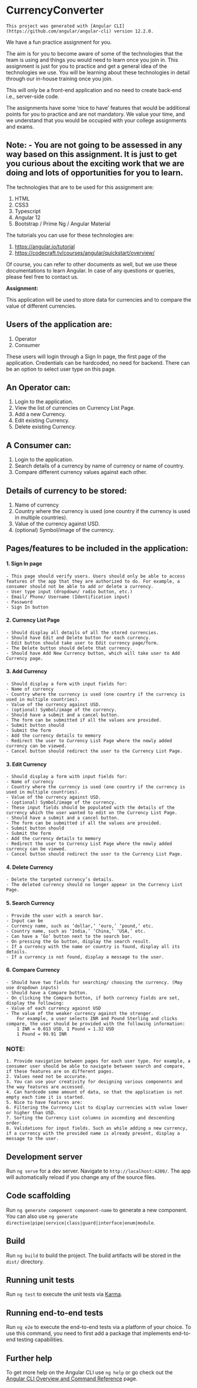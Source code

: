 # CurrencyConverter
  `This project was generated with [Angular CLI](https://github.com/angular/angular-cli) version 12.2.0.`

We have a fun practice assignment for you. 

The aim is for you to become aware of some of the technologies that the team is using and things you would need to learn once you join in. This assignment is just for you to practice and get a general idea of the technologies we use. You will be learning about these technologies in detail through our in-house training once you join. 

This will only be a front-end application and no need to create back-end i.e., server-side code. 

The assignments have some ‘nice to have’ features that would be additional points for you to practice and are not mandatory. We value your time, and we understand that you would be occupied with your college assignments and exams. 

## Note: - You are not going to be assessed in any way based on this assignment. It is just to get you curious about the exciting work that we are doing and lots of opportunities for you to learn.

The technologies that are to be used for this assignment are: 

1. HTML 
2. CSS3 
3. Typescript 
4. Angular 12 
5. Bootstrap / Prime Ng / Angular Material 

The tutorials you can use for these technologies are:  

1. https://angular.io/tutorial  
2. https://codecraft.tv/courses/angular/quickstart/overview/ 

Of course, you can refer to other documents as well, but we use these documentations to learn Angular. 
In case of any questions or queries, please feel free to contact us. 

**Assignment:**

This application will be used to store data for currencies and to compare the value of different currencies. 

## Users of the application are:
  1. Operator 
  2. Consumer 

These users will login through a Sign In page, the first page of the application. Credentials can be hardcoded, no need for backend. There can be an option to select user type on this page.  

## An Operator can:

  1. Login to the application. 
  2. View the list of currencies on Currency List Page.  
  3. Add a new Currency. 
  4. Edit existing Currency. 
  5. Delete existing Currency. 

## A Consumer can:

  1. Login to the application. 
  2. Search details of a currency by name of currency or name of country. 
  3. Compare different currency values against each other. 

## Details of currency to be stored:

  1. Name of currency 
  2. Country where the currency is used (one country if the currency is used in multiple countries). 
  3. Value of the currency against USD.  
  4. (optional) Symbol/image of the currency. 

## Pages/features to be included in the application: 

  #### 1. Sign In page 

    - This page should verify users. Users should only be able to access features of the app that they are authorized to do. For example, a consumer should not be able to add or delete a currency. 
    - User type input (dropdown/ radio button, etc.) 
    - Email/ Phone/ Username (Identification input) 
    - Password 
    - Sign In button 

  #### 2. Currency List Page 

    - Should display all details of all the stored currencies.  
    - Should have Edit and Delete button for each currency. 
    - Edit button should take user to Edit currency page/form. 
    - The Delete button should delete that currency. 
    - Should have Add New Currency button, which will take user to Add Currency page. 

  #### 3. Add Currency 

    - Should display a form with input fields for: 
    - Name of currency 
    - Country where the currency is used (one country if the currency is used in multiple countries). 
    - Value of the currency against USD.  
    - (optional) Symbol/image of the currency. 
    - Should have a submit and a cancel button. 
    - The form can be submitted if all the values are provided.  
    - Submit button should  
    - Submit the form 
    - Add the currency details to memory 
    - Redirect the user to Currency List Page where the newly added currency can be viewed.   
    - Cancel button should redirect the user to the Currency List Page. 

  #### 3. Edit Currency 

    - Should display a form with input fields for: 
    - Name of currency 
    - Country where the currency is used (one country if the currency is used in multiple countries). 
    - Value of the currency against USD.  
    - (optional) Symbol/image of the currency. 
    - These input fields should be populated with the details of the currency which the user wanted to edit on the Currency List Page. 
    - Should have a submit and a cancel button. 
    - The form can be submitted if all the values are provided.  
    - Submit button should  
    - Submit the form 
    - Add the currency details to memory 
    - Redirect the user to Currency List Page where the newly added currency can be viewed.   
    - Cancel button should redirect the user to the Currency List Page. 

  #### 4. Delete Currency 

    - Delete the targeted currency’s details. 
    - The deleted currency should no longer appear in the Currency List Page.  

  #### 5. Search Currency 

    - Provide the user with a search bar. 
    - Input can be  
    - Currency name, such as ‘dollar,’ ‘euro,’ ‘pound,’ etc. 
    - Country name, such as ‘India,’ ‘China,’ ‘USA,’ etc.  
    - Can have a ‘Go’ button next to the search bar. 
    - On pressing the Go button, display the search result. 
    - If a currency with the name or country is found, display all its details. 
    - If a currency is not found, display a message to the user.  

  #### 6. Compare Currency 

    - Should have two fields for searching/ choosing the currency. (May use dropdown inputs) 
    - Should have a Compare button. 
    - On clicking the Compare button, if both currency fields are set, display the following: 
    - Value of each currency against USD 
    - The value of the weaker currency against the stronger. 
        For example, a user selects INR and Pound Sterling and clicks compare, the user should be provided with the following information: 
        1 INR = 0.013 USD, 1 Pound = 1.32 USD 
        1 Pound = 99.91 INR 

  ### NOTE:  

    1. Provide navigation between pages for each user type. For example, a consumer user should be able to navigate between search and compare, if these features are on different pages.  
    2. Values need not be accurate.  
    3. You can use your creativity for designing various components and the way features are accessed.  
    4. Can hardcode some amount of data, so that the application is not empty each time it is started. 
    5. Nice to have features are:  
    6. Filtering the Currency List to display currencies with value lower or higher than USD. 
    7. Sorting the Currency List columns in ascending and descending order.  
    8. Validations for input fields. Such as while adding a new currency, if a currency with the provided name is already present, display a message to the user.  

## Development server

Run `ng serve` for a dev server. Navigate to `http://localhost:4200/`. The app will automatically reload if you change any of the source files.

## Code scaffolding

Run `ng generate component component-name` to generate a new component. You can also use `ng generate directive|pipe|service|class|guard|interface|enum|module`.

## Build

Run `ng build` to build the project. The build artifacts will be stored in the `dist/` directory.

## Running unit tests

Run `ng test` to execute the unit tests via [Karma](https://karma-runner.github.io).

## Running end-to-end tests

Run `ng e2e` to execute the end-to-end tests via a platform of your choice. To use this command, you need to first add a package that implements end-to-end testing capabilities.

## Further help

To get more help on the Angular CLI use `ng help` or go check out the [Angular CLI Overview and Command Reference](https://angular.io/cli) page.
